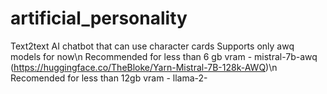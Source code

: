 # artificial_personality
Text2text AI chatbot that can use character cards
Supports only awq models for now\n
Recommended for less than 6 gb vram - mistral-7b-awq (https://huggingface.co/TheBloke/Yarn-Mistral-7B-128k-AWQ)\n
Recomended for less than 12gb vram - llama-2-

